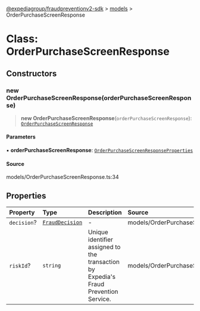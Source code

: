 [@expediagroup/fraudpreventionv2-sdk](../../index.md) > [models](../index.md) > OrderPurchaseScreenResponse

# Class: OrderPurchaseScreenResponse

## Constructors

### new OrderPurchaseScreenResponse(orderPurchaseScreenResponse)

> **new OrderPurchaseScreenResponse**(`orderPurchaseScreenResponse`): [`OrderPurchaseScreenResponse`](OrderPurchaseScreenResponse.md)

#### Parameters

▪ **orderPurchaseScreenResponse**: [`OrderPurchaseScreenResponseProperties`](../interfaces/OrderPurchaseScreenResponseProperties.md)

#### Source

models/OrderPurchaseScreenResponse.ts:34

## Properties

| Property | Type | Description | Source |
| :------ | :------ | :------ | :------ |
| `decision`? | [`FraudDecision`](../type-aliases/FraudDecision.md) | - | models/OrderPurchaseScreenResponse.ts:32 |
| `riskId`? | `string` | Unique identifier assigned to the transaction by Expedia\'s Fraud Prevention Service. | models/OrderPurchaseScreenResponse.ts:30 |
